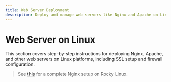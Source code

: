 ```yaml
---
title: Web Server Deployment
description: Deploy and manage web servers like Nginx and Apache on Linux.
---
```


# Web Server on Linux

This section covers step-by-step instructions for deploying Nginx, Apache, and other web servers on Linux platforms, including SSL setup and firewall configuration.

> See [this](./nginx.md) for a complete Nginx setup on Rocky Linux.